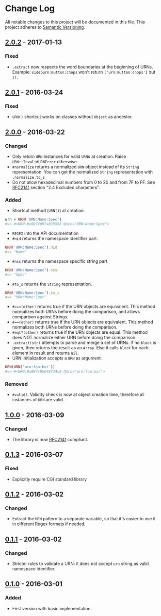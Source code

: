 # Change Log
All notable changes to this project will be documented in this file. This
project adheres to [Semantic Versioning](http://semver.org/).

## [2.0.2] - 2017-01-13
### Fixed
- `.extract` now respects the word boundaries at the beginning of URNs. Example: `sideburn:mutton:chops` won't return `['urn:mutton:chops']` but `[]`.

## [2.0.1] - 2016-03-24
### Fixed
- `URN()` shortcut works on classes without `Object` as ancestor.

## [2.0.0] - 2016-03-22
### Changed
- Only return `URN` instances for valid `URN`s at creation. Raise `URN::InvalidURNError` otherwise.
- `#normalize` returns a normalized `URN` object instead of its `String` representation. You can get the normalized `String` representation with `.normalize.to_s`
- Do not allow hexadecimal numbers from 0 to 20 and from 7F to FF. See [RFC2141](https://www.ietf.org/rfc/rfc2141.txt) section "2.4 Excluded characters".

### Added
- Shortcut method (`URN()`) at creation:
```ruby
urn = URN('URN:Name:Spec')
#=> #<URN:0x007fd97a835558 @urn="URN:Name:Spec">
```
- `REGEX` into the API documentation
- `#nid` returns the namespace identifier part.
```ruby
URN('URN:Name:Spec').nid
#=> "Name"
```
- `#nss` returns the namespace specific string part.
```ruby
URN('URN:Name:Spec').nss
#=> "Spec"
```
- `#to_s` returns the `String` representation.
```ruby
URN('URN:Name:Spec').to_s
#=> "URN:Name:Spec"
```
- `#===(other)` returns true if the URN objects are equivalent. This method normalizes both URNs before doing the comparison, and allows comparison against Strings.
- `#==(other)` returns true if the URN objects are equivalent. This method normalizes both URNs before doing the comparison.
- `#eql?(other)` returns true if the URN objects are equal. This method does NOT normalize either URN before doing the comparison.
- `.extract(str)` attempts to parse and merge a set of URNs. If no `block` is given, then returns the result as an `Array`. Else it calls `block` for each element in result and returns `nil`.
- URN initialization accepts a `URN` as argument:
```ruby
URN(URN('urn:foo:bar'))
#=> #<URN:0x007f85040434c8 @urn="urn:foo:bar">
```

### Removed
- `#valid?`. Validity check is now at object creation time, therefore all instances of `URN` are valid.


## [1.0.0] - 2016-03-09
### Changed
- The library is now [RFC2141](https://www.ietf.org/rfc/rfc2141.txt) compliant.

## [0.1.3] - 2016-03-07
### Fixed
- Explicitly require CGI standard library

## [0.1.2] - 2016-03-02
### Changed
- Extract the `URN` pattern to a separate variable, so that it's easier to use it in different Regex formats if needed.

## [0.1.1] - 2016-03-02
### Changed
- Stricter rules to validate a URN: it does not accept `urn` string as valid namespace identifier.

## [0.1.0] - 2016-03-01
### Added
- First version with basic implementation.

[2.0.2]: https://github.com/altmetric/urn/releases/tag/v2.0.2
[2.0.1]: https://github.com/altmetric/urn/releases/tag/v2.0.1
[2.0.0]: https://github.com/altmetric/urn/releases/tag/v2.0.0
[1.0.0]: https://github.com/altmetric/urn/releases/tag/v1.0.0
[0.1.3]: https://github.com/altmetric/urn/releases/tag/v0.1.3
[0.1.2]: https://github.com/altmetric/urn/releases/tag/v0.1.2
[0.1.1]: https://github.com/altmetric/urn/releases/tag/v0.1.1
[0.1.0]: https://github.com/altmetric/urn/releases/tag/v0.1.0
